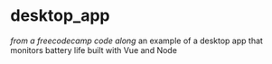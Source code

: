 # desktop_app 
*from a freecodecamp code along*
an example of a desktop app that monitors battery life built with Vue and Node
